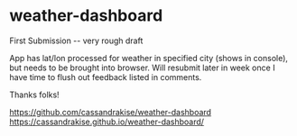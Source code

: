 # weather-dashboard

First Submission -- very rough draft

App has lat/lon processed for weather in specified city (shows in console), but needs to be brought into browser. Will resubmit later in week once I have time to flush out feedback listed in comments.

Thanks folks!

https://github.com/cassandrakise/weather-dashboard
https://cassandrakise.github.io/weather-dashboard/
